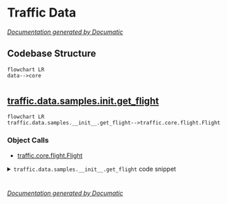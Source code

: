 # Traffic Data

[_Documentation generated by Documatic_](https://www.documatic.com)

<!---Documatic-section-Codebase Structure-start--->
## Codebase Structure

<!---Documatic-block-system_architecture-start--->
```mermaid
flowchart LR
data-->core
```
<!---Documatic-block-system_architecture-end--->

# #
<!---Documatic-section-Codebase Structure-end--->

<!---Documatic-section-traffic.data.samples.__init__.get_flight-start--->
## [traffic.data.samples.__init__.get_flight](5-traffic_data.md#traffic.data.samples.__init__.get_flight)

<!---Documatic-section-get_flight-start--->
```mermaid
flowchart LR
traffic.data.samples.__init__.get_flight-->traffic.core.flight.Flight
```

### Object Calls

* [traffic.core.flight.Flight](4-traffic_core.md#traffic.core.flight.Flight)

<!---Documatic-block-traffic.data.samples.__init__.get_flight-start--->
<details>
	<summary><code>traffic.data.samples.__init__.get_flight</code> code snippet</summary>

```python
@lru_cache()
def get_flight(filename: str, directory: Path) -> Union[Flight, Traffic]:
    flight: Union[None, Flight, Traffic] = Traffic.from_file(directory / f'{filename}.json.gz', dtype={'icao24': str})
    if flight is None:
        raise RuntimeError(f'File {filename}.json.gz not found in {directory}')
    icao24 = set(flight.data.icao24) if 'icao24' in flight.data.columns else []
    if len(icao24) <= 1:
        if Flight(flight.data).split('1H').sum() == 1:
            flight = Flight(flight.data)
    if 'hour' in flight.data.columns:
        flight = flight.assign(hour=lambda df: pd.to_datetime(df.hour * 1000000000.0).dt.tz_localize('utc'))
    if 'last_position' in flight.data.columns:
        flight = flight.assign(last_position=lambda df: pd.to_datetime(df.last_position * 1000000.0).dt.tz_localize('utc'))
    return flight.assign(timestamp=lambda df: df.timestamp.dt.tz_localize('utc'))
```
</details>
<!---Documatic-block-traffic.data.samples.__init__.get_flight-end--->
<!---Documatic-section-get_flight-end--->

# #
<!---Documatic-section-traffic.data.samples.__init__.get_flight-end--->

[_Documentation generated by Documatic_](https://www.documatic.com)